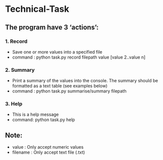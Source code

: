 # Technical-Task

## The program have 3 ‘actions’:
### 1. Record
* Save one or more values into a specified file
* command : python task.py record filepath value [value 2..value n]

### 2. Summary
* Print a summary of the values into the console. The summary should be formatted as a text table (see examples below)
* command : python task.py summarise/summary filepath

### 3. Help
* This is a help message
* command: python task.py help

## Note:
* value : Only accept numeric values
* filename : Only accept text file (.txt)
